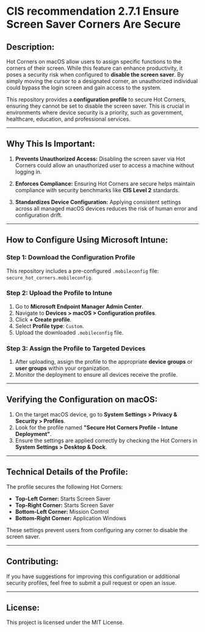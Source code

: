 # CIS recommendation 2.7.1 Ensure Screen Saver Corners Are Secure

## **Description:**
Hot Corners on macOS allow users to assign specific functions to the corners of their screen. While this feature can enhance productivity, it poses a security risk when configured to **disable the screen saver**. By simply moving the cursor to a designated corner, an unauthorized individual could bypass the login screen and gain access to the system.

This repository provides a **configuration profile** to secure Hot Corners, ensuring they cannot be set to disable the screen saver. This is crucial in environments where device security is a priority, such as government, healthcare, education, and professional services.

---

## **Why This Is Important:**

1. **Prevents Unauthorized Access:**
   Disabling the screen saver via Hot Corners could allow an unauthorized user to access a machine without logging in.

2. **Enforces Compliance:**
   Ensuring Hot Corners are secure helps maintain compliance with security benchmarks like **CIS Level 2** standards.

3. **Standardizes Device Configuration:**
   Applying consistent settings across all managed macOS devices reduces the risk of human error and configuration drift.

---

## **How to Configure Using Microsoft Intune:**

### **Step 1: Download the Configuration Profile**
This repository includes a pre-configured `.mobileconfig` file: `secure_hot_corners.mobileconfig`.

### **Step 2: Upload the Profile to Intune**

1. Go to **Microsoft Endpoint Manager Admin Center**.
2. Navigate to **Devices > macOS > Configuration profiles**.
3. Click **+ Create profile**.
4. Select **Profile type**: `Custom`.
5. Upload the downloaded `.mobileconfig` file.

### **Step 3: Assign the Profile to Targeted Devices**

1. After uploading, assign the profile to the appropriate **device groups** or **user groups** within your organization.
2. Monitor the deployment to ensure all devices receive the profile.

---

## **Verifying the Configuration on macOS:**

1. On the target macOS device, go to **System Settings > Privacy & Security > Profiles**.
2. Look for the profile named **"Secure Hot Corners Profile - Intune Deployment"**.
3. Ensure the settings are applied correctly by checking the Hot Corners in **System Settings > Desktop & Dock**.

---

## **Technical Details of the Profile:**

The profile secures the following Hot Corners:

- **Top-Left Corner:** Starts Screen Saver
- **Top-Right Corner:** Starts Screen Saver
- **Bottom-Left Corner:** Mission Control
- **Bottom-Right Corner:** Application Windows

These settings prevent users from configuring any corner to disable the screen saver.

---

## **Contributing:**

If you have suggestions for improving this configuration or additional security profiles, feel free to submit a pull request or open an issue.

---

## **License:**

This project is licensed under the MIT License.
